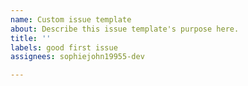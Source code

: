 ```yaml
---
name: Custom issue template
about: Describe this issue template's purpose here.
title: ''
labels: good first issue
assignees: sophiejohn19955-dev

---
```



